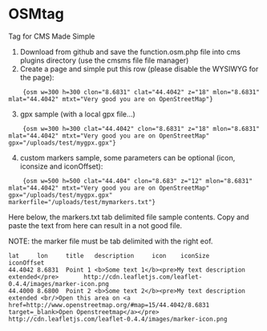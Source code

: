 OSMtag
======

Tag for CMS Made Simple

1) Download from github and save the function.osm.php file into cms plugins directory (use the cmsms file file manager)
2) Create a page and simple put this row (please disable the WYSIWYG for the page):
```
    {osm w=300 h=300 clon="8.6831" clat="44.4042" z="18" mlon="8.6831" mlat="44.4042" mtxt="Very good you are on OpenStreetMap"}
```

3) gpx sample (with a local gpx file...)
```
    {osm w=300 h=300 clat="44.4042" clon="8.6831" z="18" mlon="8.6831" mlat="44.4042" mtxt="Very good you are on OpenStreetMap" gpx="/uploads/test/mygpx.gpx"}
```

4) custom markers sample, some parameters can be optional (icon, iconsize and iconOffset):
```
    {osm w=500 h=500 clat="44.404" clon="8.683" z="12" mlon="8.6831" mlat="44.4042" mtxt="Very good you are on OpenStreetMap" gpx="/uploads/test/mygpx.gpx" markerfile="/uploads/test/mymarkers.txt"}
```


Here below, the markers.txt tab delimited file sample contents. Copy and paste the text from here can result in a not good file.

NOTE: the marker file must be tab delimited with the right eof.

```
lat     lon     title   description     icon    iconSize        iconOffset
44.4042 8.6831  Point 1 <b>Some text 1</b><pre>My text description extended</pre>       http://cdn.leafletjs.com/leaflet-0.4.4/images/marker-icon.png
44.4000 8.6800  Point 2 <b>Some text 2</b><pre>My text description extended <br/>Open this area on <a href=http://www.openstreetmap.org/#map=15/44.4042/8.6831 target=_blank>Open Openstreetmap</a></pre>       http://cdn.leafletjs.com/leaflet-0.4.4/images/marker-icon.png
```
